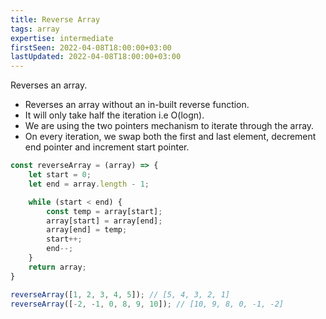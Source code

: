```yaml
---
title: Reverse Array
tags: array
expertise: intermediate
firstSeen: 2022-04-08T18:00:00+03:00
lastUpdated: 2022-04-08T18:00:00+03:00
---
```


Reverses an array.

- Reverses an array without an in-built reverse function.
- It will only take half the iteration i.e O(logn).
- We are using the two pointers mechanism to iterate through the array.
- On every iteration, we swap both the first and last element, decrement end pointer and increment start pointer.

```js
const reverseArray = (array) => {
    let start = 0;
    let end = array.length - 1;

    while (start < end) {
        const temp = array[start];
        array[start] = array[end];
        array[end] = temp;
        start++;
        end--;
    }
    return array;
}
```

```js
reverseArray([1, 2, 3, 4, 5]); // [5, 4, 3, 2, 1]
reverseArray([-2, -1, 0, 8, 9, 10]); // [10, 9, 8, 0, -1, -2]
```
